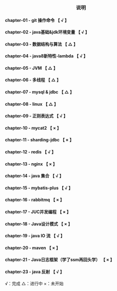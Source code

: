 <h3 style="text-align: center">说明</h3>

#### chapter-01 - git 操作命令         【 √ 】
#### chapter-02 - java基础&jdk环境变量  【 √ 】
#### chapter-03 - 数据结构与算法        【 △ 】
#### chapter-04 - java8新特性-lambda   【 √ 】
#### chapter-05 - JVM                 【 △ 】
#### chapter-06 - 多线程               【 △ 】
#### chapter-07 - mysql & jdbc        【 △ 】
#### chapter-08 - linux              【 △ 】
#### chapter-09 - 正则表达式            【 √ 】
#### chapter-10 - mycat2            【 × 】
#### chapter-11 - sharding-jdbc       【 × 】
#### chapter-12 - redis              【 √ 】
#### chapter-13 - nginx              【 × 】
#### chapter-14 - java 集合           【 √ 】
#### chapter-15 - mybatis-plus        【 √ 】
#### chapter-16 - rabbitmq           【 × 】
#### chapter-17 - JUC并发编程           【 × 】
#### chapter-18 - Java设计模式           【 × 】
#### chapter-19 - java IO 流         【 √ 】
#### chapter-20 - maven             【 × 】
#### chapter-21 - Java日志框架（学了ssm再回头学）        【 × 】
#### chapter-23 - java 反射          【 √ 】


√：完成
△：进行中
×：未开始